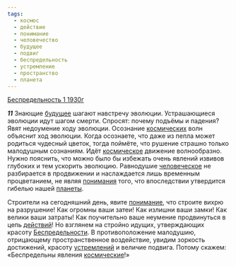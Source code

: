 ```yaml
---
tags:
  - космос
  - действие
  - понимание
  - человечество
  - будущее
  - подвиг
  - беспредельность
  - устремление
  - пространство
  - планета
---
```


[Беспредельность 1 1930г](/agni/1930)

___11___
Знающие [будущее](/tag/#будущее) шагают навстречу эволюции. Устрашающиеся эволюции идут шагом смерти. Спросят: почему подъёмы и падения? Явят недоумение ходу эволюции. Осознание [космических](/tag/#космос) волн объяснит ход эволюции. Когда осознаете, что даже из пепла может родиться чудесный цветок, тогда поймёте, что рушение страшно только малодушным сознаниям. Идёт [космическое](/tag/#космос) движение волнообразно. Нужно пояснить, что можно было бы избежать очень явлений извивов глубоких и тем ускорить эволюцию. Равнодушие [человеческое](/tag/#человечество) не разбирается в продвижении и наслаждается лишь временным процветанием, не являя [понимания](/tag/#[понимание](/tag/#понимание)) того, что впоследствии утвердится гибелью нашей [планеты](/tag/#планета).   

Строители на сегодняшний день, явите [понимание](/tag/#понимание), что строите вихрю на разрушение! Как огромны ваши затеи! Как излишни ваши замки! Как велики ваши затраты! Как поучительно ваше неумение продвинуться в цепь [действий](/tag/#[действие](/tag/#действие))! Но взглянем на стройно идущих, утверждающих красоту [Беспредельности](/tag/#беспредельность). В противоположение малодушию, отрицающему пространственное воздействие, увидим зоркость достижений, красоту [устремлений](/tag/#устремление) и величие подвига. Потому скажем: «Беспредельны явления [космические](/tag/#космос)!»